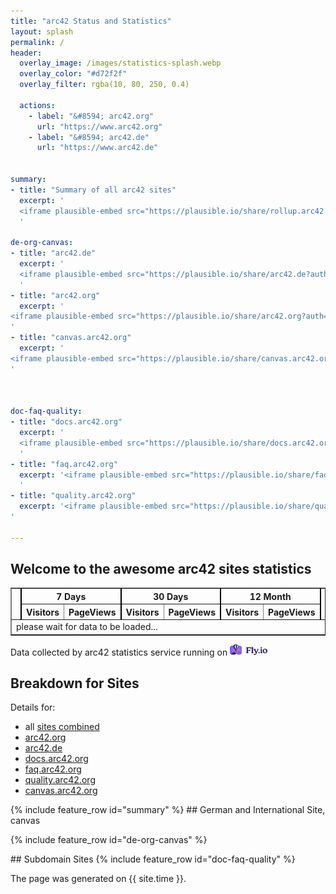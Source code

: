```yaml
---
title: "arc42 Status and Statistics"
layout: splash
permalink: /
header:
  overlay_image: /images/statistics-splash.webp
  overlay_color: "#d72f2f"
  overlay_filter: rgba(10, 80, 250, 0.4)
  
  actions: 
    - label: "&#8594; arc42.org"
      url: "https://www.arc42.org"
    - label: "&#8594; arc42.de"
      url: "https://www.arc42.de"

   
summary:
- title: "Summary of all arc42 sites"
  excerpt: '
  <iframe plausible-embed src="https://plausible.io/share/rollup.arc42.com?auth=H_2ArEfjjP25OdRumQluH&embed=true&theme=light" scrolling="no" frameborder="0" loading="lazy" style="width: 1px; min-width: 100%; height: 1600px;"></iframe>
  '

de-org-canvas:
- title: "arc42.de"
  excerpt: '
  <iframe plausible-embed src="https://plausible.io/share/arc42.de?auth=IYzUmMI8s2PYKgggJhO7q&embed=true&theme=light" height="1600" frameborder="0" loading="lazy" style="width: 1px; min-width: 100%; height: 1600px;" ></iframe>
  '
- title: "arc42.org"
  excerpt: '
<iframe plausible-embed src="https://plausible.io/share/arc42.org?auth=tNNpNN0VqPh9xbjkaEPrx&embed=true&theme=light" frameborder="0" loading="lazy" style="width: 1px; min-width: 100%; height: 1600px;"></iframe>
'
- title: "canvas.arc42.org"
  excerpt: '
<iframe plausible-embed src="https://plausible.io/share/canvas.arc42.org?auth=sAJkIzBTeFg-a5ndJenA4&embed=true&theme=light" scrolling="no" frameborder="0" loading="lazy" style="width: 1px; min-width: 100%; height: 1600px;"></iframe>
'

  

doc-faq-quality:
- title: "docs.arc42.org"
  excerpt: '
  <iframe plausible-embed src="https://plausible.io/share/docs.arc42.org?auth=D_6pSvlKkq_hTlttpTOtz&embed=true&theme=light" heigth="1600" frameborder="0" loading="lazy" style="width: 1px; min-width: 100%;height: 1600px;"></iframe>
  '
- title: "faq.arc42.org"
  excerpt: '<iframe plausible-embed src="https://plausible.io/share/faq.arc42.org?auth=wc065ryr-3YNoYFluaqGh&embed=true&theme=light" scrolling="no" frameborder="0" loading="lazy" style="width: 1px; min-width: 100%; height: 1600px;"></iframe>
  '
- title: "quality.arc42.org"
  excerpt: '<iframe plausible-embed src="https://plausible.io/share/quality.arc42.org?auth=cjoKlapPdw3czFugGy6jM&embed=true&theme=light" scrolling="no" frameborder="0" loading="lazy" style="width: 1px; min-width: 100%; height: 1600px;"></iframe>
'

---
```



<script src="https://unpkg.com/htmx.org@1.9.6"
            integrity="sha384-FhXw7b6AlE/jyjlZH5iHa/tTe9EpJ1Y55RjcgPbjeWMskSxZt1v9qkxLJWNJaGni"
            crossorigin="anonymous"></script>
 

## Welcome to the awesome arc42 sites statistics


<div hx-get="https://arc42-stats.fly.dev/statsTable"
     hx-trigger="load delay"
     hx-swap="outerHTML"
     hx-target="#statsTable">
</div>

<!-- the following div will be swapped with the HTML generated by the backend API -->
<div id="statsTable">
  <table border="1">
    <tr>
        <th rowspan="2"><img src="./images/minion-logo-100px.png"></th>
        <th colspan="2" style="border-left: 2px solid black;">7 Days</th>
        <th colspan="2" style="border-left: 2px solid black;">30 Days</th>
        <th colspan="2" style="border-left: 2px solid black;">12 Month</th>
        <th rowspan="2" style="border-left: 2px solid black;">Issues</th>
        </tr>
    <tr>
        <th style="border-left: 2px solid black;">Visitors</th>
        <th>PageViews</th>
        <th style="border-left: 2px solid black;">Visitors</th>
        <th>PageViews</th>
        <th style="border-left: 2px solid black;">Visitors</th>
        <th>PageViews</th>
    </tr>
    <tr>
         <td colspan="8" > please wait for data to be loaded...</td>
   </tr>
  </table>

Data collected by arc42 statistics service running on 
 <a href="https://fly.io" target="_blank"><img src="/images/fly-logo-landscape.svg" width="60px"></a>
</div>


## Breakdown for Sites

Details for:

* all [sites combined](#combined)
* [arc42.org](#de-org-canvas)
* [arc42.de](#de-org-canvas)
* [docs.arc42.org](#doc-faq-quality)
* [faq.arc42.org](#doc-faq-quality)
* [quality.arc42.org](#doc-faq-quality)
* [canvas.arc42.org](#de-org-canvas)



<a id="combined">
{% include feature_row id="summary" %}


<a id="de-org-canvas">
## German and International Site, canvas

{% include feature_row id="de-org-canvas" %}


<a id="doc-faq-quality"/>
## Subdomain Sites
{% include feature_row id="doc-faq-quality" %}



The page was generated on {{ site.time }}.
